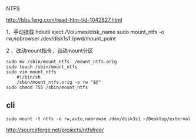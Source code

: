 NTFS

http://bbs.feng.com/read-htm-tid-1042827.html

1、手动挂载
    hdiutil eject  /Volumes/disk_name
    sudo mount_ntfs -o rw,nobrowser /dev/disk1s1  /pwd/mount_point

2 、改动mount指令，自动mount分区

    sudo mv /sbin/mount_ntfs  /mount_ntfs.orig
    sudo touch /sbin/mount_ntfs
    sudo vim mount_ntfs
        #!/bin/sh
        /sbin/mount_ntfs.orig -o rw "$@"
    sudo chmod 755 /sbin/mount_ntfs

## cli

	sudo mount -t ntfs -o rw,auto,nobrowse /dev/disk3s1 ~/Desktop/external

http://sourceforge.net/projects/ntfsfree/
